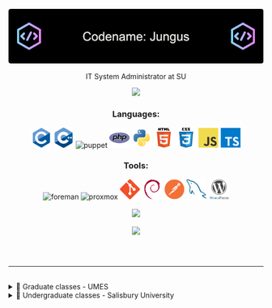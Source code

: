 ![](images/github-header-image.png)
<br>

<p align="center">
  IT System Administrator at SU
</p>

<p align="center">
  <img src="https://komarev.com/ghpvc/?username=jungan2&color=brightgreen&abbreviated=true">
</p>

<h3 align="center">Languages:</h3>
<p align="center">
  <img src="https://raw.githubusercontent.com/devicons/devicon/refs/heads/master/icons/c/c-original.svg" alt="c" width="40" height="40"/>
  <img src="https://raw.githubusercontent.com/devicons/devicon/refs/heads/master/icons/cplusplus/cplusplus-original.svg" alt="cplusplus" width="40" height="40"/>
  <img src="https://puppet.com/sites/default/themes/custom/puppet/images/favicons/favicon.ico" alt="puppet" width="40" height="40"/>
  <img src="https://raw.githubusercontent.com/devicons/devicon/master/icons/php/php-original.svg" alt="php" width="40" height="40"/>
  <img src="https://raw.githubusercontent.com/devicons/devicon/refs/heads/master/icons/python/python-original.svg" alt="python" width="40" height="40"/>
  <img src="https://raw.githubusercontent.com/devicons/devicon/master/icons/html5/html5-original-wordmark.svg" alt="html5" width="40" height="40"/>
  <img src="https://raw.githubusercontent.com/devicons/devicon/master/icons/css3/css3-original-wordmark.svg" alt="css3" width="40" height="40"/>
  <img src="https://raw.githubusercontent.com/devicons/devicon/master/icons/javascript/javascript-original.svg" alt="javascript" width="40" height="40"/>
  <img src="https://raw.githubusercontent.com/devicons/devicon/refs/heads/master/icons/typescript/typescript-original.svg" alt="typescript" width="40" height="40"/>
</p>

<h3 align="center">Tools:</h3>
<p align="center">
  <img src="https://theforeman.org//static/images/favicon_32x32.png" alt="foreman" width="40" height="40"/>
  <img src="https://proxmox.com/favicon.svg" alt="proxmox" width="40" height="40"/>
  <img src="https://raw.githubusercontent.com/devicons/devicon/refs/heads/master/icons/git/git-original.svg" alt="git" width="40" height="40"/>
  <img src="https://raw.githubusercontent.com/devicons/devicon/refs/heads/master/icons/debian/debian-original.svg" alt="debian" width="40" height="40"/>
  <img src="https://raw.githubusercontent.com/devicons/devicon/refs/heads/master/icons/postman/postman-original.svg" alt="postman" width="40" height="40"/>
  <img src="https://raw.githubusercontent.com/devicons/devicon/refs/heads/master/icons/mysql/mysql-original.svg" alt="mysql" width="40" height="40"/>
  <img src="https://raw.githubusercontent.com/devicons/devicon/refs/heads/master/icons/wordpress/wordpress-original.svg" alt="wordpress" width="40" height="40"/>
</p>

<p align=center>
  <div align=center>
    <a href="https://github.com/anuraghazra/github-readme-stats" title="Go to Source" style="pointer-event:none">
      <img align="center" width=390 src="https://github-readme-stats.vercel.app/api?username=jungan2&show_icons=true&theme=transparent" />
    </a>
  </div>
  <br/>
  <div align=center>
    <a href="https://github.com/anuraghazra/github-readme-stats">
      <img height=200 align="center" src="https://github-readme-stats.vercel.app/api/top-langs/?username=jungan2&langs_count=8&layout=compact&theme=transparent&size_weight=0.5&count_weight=0.5" />
    </a>
  </div>
  <br>

  <!--<img src="https://github-readme-activity-graph.vercel.app/graph?username=jungan2&theme=transparent" width="100%"/>-->
</p>

<br>

---

<br>

<details>
  <summary>🏫 Graduate classes - UMES</summary>
  <br>
  
- Fall 2024
  - CSDP 601 - Analysis and Design of Algorithm
  - CSDP 602 - Database Management Systems

- Spring 2025
  - CSDP 603 - Advanced Operating Systems
  - CSDP 710 - Machine Learning
  - CSDP 720 - Data Science & Analytics
</details>

<details>
  <summary>🏫 Undergraduate classes - Salisbury University</summary>
  
- Fall 2022
  - COSC 426 - Software Engineering II
  - COSC 450 - Operating System

- Spring 2022
  - COSC 425 - Software Engineering I
  - COSC 390 - Undergrad Research Proj (Cyber Security - Infastructure/basic tools)
  - COSC 370 - Computer Networks

- Fall 2021
  - COSC 350 - Systems Software
  - COSC 320 - Advance Data Structures
  - COSC 386 - Database Design & Implementation

- Spring 2021
  - COSC 220 - Computer Science II
  - COSC 362 - Theory of Computation
  - COSC 482 - Computer Graphics (OpenGL)
  - COSC 250 - Microcomputer Organization

- Fall 2020
  - COSC 120 - Computer Science I

</details>
